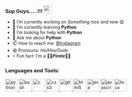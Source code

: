 ### Sup Guys.....!!!     <a href="https:thengakola420.tk"><img src="https://media.giphy.com/media/hvRJCLFzcasrR4ia7z/giphy.gif" width="25px"></a>


- 🔭 I’m currently working on *Something nice and new* :yum:
- 🌱 I’m currently learning **Python**
- 🤔 I’m looking for help with __Python__
- 💬 Ask me about __Python__
- 📫 How to reach me:  [@Instagram](https://www.instagram.com/taj_0023/)
- 😄 Pronouns: *He/Him/Dude*
- ⚡ Fun fact: I'm a  :pirate_flag:***Pirate***:pirate_flag:


### Languages and Tools:

<p align="left"> <a href="https://www.gnu.org/software/bash/" target="_blank"> <img src="https://devicons.github.io/devicon/devicon.git/icons/python/python-original.svg" alt="python" width="40" height="40"/> <img src="https://www.vectorlogo.zone/logos/gnu_bash/gnu_bash-icon.svg" alt="bash" width="40" height="40"/> </a> <a href="https://www.cprogramming.com/" target="_blank"> <img src="https://devicons.github.io/devicon/devicon.git/icons/c/c-original.svg" alt="c" width="40" height="40"/> </a> <a href="https://www.w3schools.com/css/" target="_blank"> <img src="https://devicons.github.io/devicon/devicon.git/icons/css3/css3-original-wordmark.svg" alt="css3" width="40" height="40"/> </a> <a href="https://git-scm.com/" target="_blank"> <img src="https://www.vectorlogo.zone/logos/git-scm/git-scm-icon.svg" alt="git" width="40" height="40"/> </a> <a href="https://www.w3.org/html/" target="_blank"> <img src="https://devicons.github.io/devicon/devicon.git/icons/html5/html5-original-wordmark.svg" alt="html5" width="40" height="40"/> </a> <a href="https://www.java.com" target="_blank"> <img src="https://devicons.github.io/devicon/devicon.git/icons/java/java-original-wordmark.svg" alt="java" width="40" height="40"/> </a> <a href="https://developer.mozilla.org/en-US/docs/Web/JavaScript" target="_blank"> <img src="https://devicons.github.io/devicon/devicon.git/icons/javascript/javascript-original.svg" alt="javascript" width="40" height="40"/> </a> <a href="https://www.linux.org/" target="_blank"> <img src="https://devicons.github.io/devicon/devicon.git/icons/linux/linux-original.svg" alt="linux" width="40" height="40"/> </a> <a href="https://www.python.org" target="_blank">  </a> </p>
